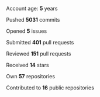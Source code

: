 Account age: **5** years

Pushed **5031** commits

Opened **5** issues

Submitted **401** pull requests

Reviewed **151** pull requests

Received **14** stars

Own **57** repositories

Contributed to **16** public repositories

